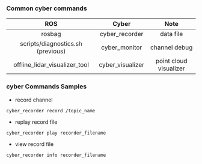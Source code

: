### Common cyber commands



|                ROS                |      Cyber       |          Note          |
| :-------------------------------: | :--------------: | :--------------------: |
|              rosbag               |  cyber_recorder  |       data file        |
| scripts/diagnostics.sh (previous) |  cyber_monitor   |     channel debug      |
|   offline_lidar_visualizer_tool   | cyber_visualizer | point cloud visualizer |



### cyber Commands Samples

- record channel

```
cyber_recorder record /topic_name
```

- replay record file

```
cyber_recorder play recorder_filename
```

- view record file

```
cyber_recorder info recorder_filename
```

